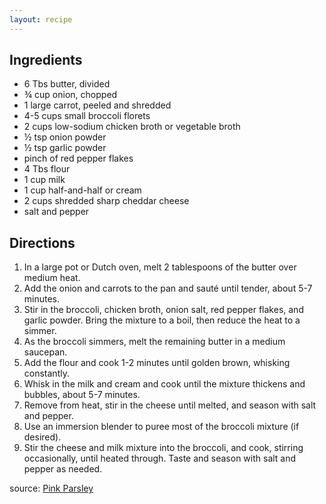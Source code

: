```yaml
---
layout: recipe
---
```


## Ingredients

- 6 Tbs butter, divided
- ¾ cup onion, chopped
- 1 large carrot, peeled and shredded
- 4-5 cups small broccoli florets
- 2 cups low-sodium chicken broth or vegetable broth
- ½ tsp onion powder
- ½ tsp garlic powder
- pinch of red pepper flakes
- 4 Tbs flour
- 1 cup milk
- 1 cup half-and-half or cream
- 2 cups shredded sharp cheddar cheese
- salt and pepper

## Directions

1. In a large pot or Dutch oven, melt 2 tablespoons of the butter over medium heat.
2. Add the onion and carrots to the pan and sauté until tender, about 5-7 minutes.
3. Stir in the broccoli, chicken broth, onion salt, red pepper flakes, and garlic powder. Bring the mixture to a boil, then reduce the heat to a simmer.
4. As the broccoli simmers, melt the remaining butter in a medium saucepan.
5. Add the flour and cook 1-2 minutes until golden brown, whisking constantly.
6. Whisk in the milk and cream and cook until the mixture thickens and bubbles, about 5-7 minutes.
7. Remove from heat, stir in the cheese until melted, and season with salt and pepper.
8. Use an immersion blender to puree most of the broccoli mixture (if desired).
9. Stir the cheese and milk mixture into the broccoli, and cook, stirring occasionally, until heated through. Taste and season with salt and pepper as needed.

source: [Pink Parsley](http://www.pink-parsley.com/2012/11/broccoli-cheddar-soup.html)